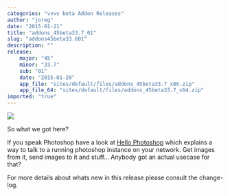 ```yaml
---
categories: "vvvv beta Addon Releases"
author: "joreg"
date: "2015-01-21"
title: "addons_45beta33.7_01"
slug: "addons45beta33.601"
description: ""
release: 
    major: "45"
    minor: "33.7"
    sub: "01"
    date: "2015-01-20"
    app_file: "sites/default/files/addons_45beta33.7_x86.zip"
    app_file_64: "sites/default/files/addons_45beta33.7_x64.zip"
imported: "true"
---
```



![](screenshot1416598937.png) 

So what we got here? 

If you speak Photoshop have a look at [Hello Photoshop](/blog/2014/hello-photoshop-0) which explains a way to talk to a running photoshop instance on your network. Get images from it, send images to it and stuff... Anybody got an actual usecase for that?

For more details about whats new in this release please consult the change-log. 